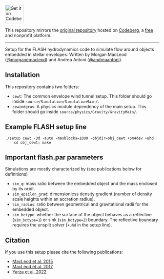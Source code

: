 <a href="https://codeberg.org/ryarza/common-envelope-wind-tunnel">
    <img alt="Get it on Codeberg" src="https://get-it-on.codeberg.org/get-it-on-white-on-black.svg" height="60">
</a>

This repository mirrors the <a href=https://codeberg.org/ryarza/common-envelope-wind-tunnel>original repository</a> hosted on <a href=https://codeberg.org/>Codeberg</a>, a <a href="https://www.gnu.org/philosophy/free-sw.html">free</a> and nonprofit platform.

---

Setup for the FLASH hydrodynamics code to simulate flow around objects embedded in stellar envelopes. Written by Morgan MacLeod ([@morganemacleod](https://github.com/morganemacleod)) and Andrea Antoni ([@andreaantoni](https://github.com/andreaantoni)).

## Installation
This repository contains two folders:
- `cewt`: The common envelope wind tunnel setup. This folder should go inside `source/Simulation/SimulationMain/`.
- `cewindgrav`: A physics module dependency of the main setup. This folder should go inside `source/physics/Gravity/GravityMain/`.

## Example FLASH setup line
```
./setup cewt -3d -auto -maxblocks=1000 -objdir=obj_cewt +pm4dev +uhd
    cd obj_cewt; make
```

## Important flash.par parameters
Simulations are mostly characterized by (see publications below for definitions)
- `sim_q`: mass ratio between the embedded object and the mass enclosed by its orbit.
- `sim_epsilon_grad`: dimensionless density gradient (number of density scale heights within an accretion radius).
- `sim_radius`: ratio between geometrical and gravitational radii for the embedded object.
- `sim_bctype`: whether the surface of the object behaves as a reflective (`sim_bctype=1`) or sink (`sim_bctype=2`) boundary. The reflective boundary requires the unsplit solver (`+uhd` in the setup line).

## Citation
If you use this setup please cite the following publications:
- [MacLeod et al. 2015](https://ui.adsabs.harvard.edu/abs/2015ApJ...803...41M)
- [MacLeod et al. 2017](https://ui.adsabs.harvard.edu/abs/2017ApJ...838...56M)
- [Yarza et al. 2022](https://arxiv.org/abs/2203.11227)
